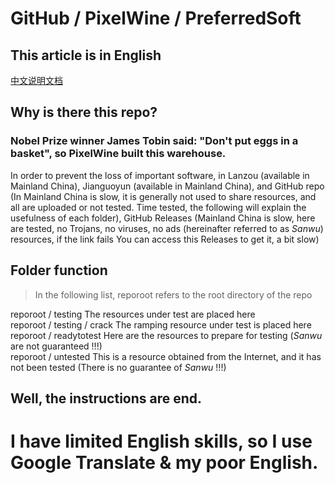 # GitHub / PixelWine / PreferredSoft
## This article is in English
[中文说明文档](https://github.com/PixelWine/PreferredSoft/blob/master/README_CN.md)
## Why is there this repo?
### Nobel Prize winner James Tobin said: "Don't put eggs in a basket", so PixelWine built this warehouse.
In order to prevent the loss of important software, in Lanzou (available in Mainland China), Jianguoyun (available in Mainland China), and GitHub repo (In Mainland China is slow, it is generally not used to share resources, and all are uploaded or not tested. Time tested, the following will explain the usefulness of each folder), GitHub Releases (Mainland China is slow, here are tested, no Trojans, no viruses, no ads (hereinafter referred to as *Sanwu*) resources, if the link fails You can access this Releases to get it, a bit slow)
## Folder function
> In the following list, reporoot refers to the root directory of the repo
>
 reporoot / testing  The resources under test are placed here  
reporoot / testing / crack  The ramping resource under test is placed here  
 reporoot / readytotest  Here are the resources to prepare for testing  (*Sanwu* are not guaranteed !!!)   
reporoot / untested  This is a resource obtained from the Internet, and it has not been tested  (There is no guarantee of *Sanwu* !!!)   
## Well, the instructions are end.
# I have limited English skills, so I use Google Translate & my poor English.
